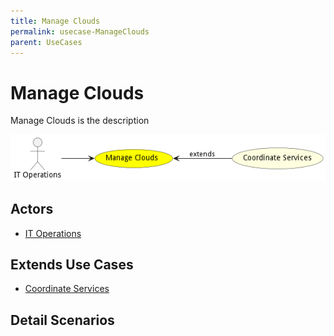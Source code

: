 ```yaml
---
title: Manage Clouds
permalink: usecase-ManageClouds
parent: UseCases
---
```

# Manage Clouds

Manage Clouds is the description

![Activities Diagram](./Activities.png)

## Actors

* [IT Operations](actor-itops)





## Extends Use Cases

* [Coordinate Services](usecase-CoordinateServices)







## Detail Scenarios






